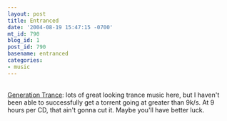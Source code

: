 ```yaml
---
layout: post
title: Entranced
date: '2004-08-19 15:47:15 -0700'
mt_id: 790
blog_id: 1
post_id: 790
basename: entranced
categories:
- music
---
```

<br /><a href="http://www.generationtrance.com/gtmixes.php">Generation Trance</a>: lots of great looking trance music here, but I haven't been able to successfully get a torrent going at greater than 9k/s. At 9 hours per CD, that ain't gonna cut it. Maybe you'll have better luck.<br /><br /><br />
